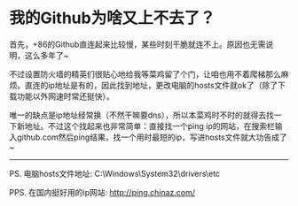 # 我的Github为啥又上不去了？

首先，+86的Github直连起来比较慢，某些时刻干脆就连不上。原因也无需说明，这么多年了~

不过设置防火墙的精英们很贴心地给我等菜鸡留了个门，让咱也用不着爬梯那么麻烦。直连的ip地址是有的，因此找到地址，更改电脑的hosts文件就ok了（除了下载功能以外网速时常还挺快）。

唯一的缺点是ip地址经常换（不然干嘛要dns），所以本菜鸡时不时的就得去找一下新地址。不过这个找起来也非常简单：直接找一个ping ip的网站，在搜索栏输入github.com然后ping结果，找一个用时最短的ip，写进hosts文件就大功告成了~

* * *

PS. 电脑hosts文件地址: C:\Windows\System32\drivers\etc

PPS. 在国内挺好用的ip网站: http://ping.chinaz.com/